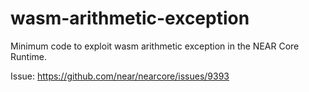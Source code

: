 # wasm-arithmetic-exception

Minimum code to exploit wasm arithmetic exception in the NEAR Core Runtime.

Issue: https://github.com/near/nearcore/issues/9393
